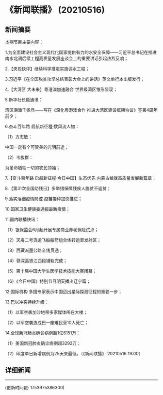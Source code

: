 # 《新闻联播》 (20210516)

## 新闻摘要

本期节目主要内容：


1.为全面建设社会主义现代化国家提供有力的水安全保障——习近平总书记在推进南水北调后续工程高质量发展座谈会上的重要讲话引起热烈反响；


2.【央视快评】继续科学推进实施调水工程；


3.习近平《在全国脱贫攻坚总结表彰大会上的讲话》英文单行本出版发行；


4.【大湾区 大未来】粤港澳加速融合 世界级湾区雏形显现；


5.新华社长篇通讯：

湾区潮涌千帆竞——写在《深化粤港澳合作 推进大湾区建设框架协议》签署4周年前夕；


6.奋斗百年路 启航新征程·数风流人物：


（1）方志敏：

中国一定有个可赞美的光明前途；


（2）韦拔群：

为革命牺牲一切的农民领袖；


7.【奋斗百年路 启航新征程·今日中国】生态优先 内蒙古绘就高质量发展新篇章；


8.【第31次全国助残日】多举措保障残疾人脱贫不返贫；


9.落实落细疫情防控 疫苗接种加快推进；


10.国家卫生健康委通报最新疫情；


11.国内联播快讯：


（1）银保监会6月起开展专属商业养老保险试点；


（2）天舟二号货运飞船船箭组合体转运至发射区；


（3）西藏派墨公路全线贯通；


（4）赣深高铁江西段铺轨完成；


（5）第十届中国大学生医学技术技能大赛闭幕；


（6）《今日中国》特别节目明天播出辽宁篇；


12.国际机构 多国专家表示中国迈出星际探测征程的重要一步；


13.巴以冲突持续升级：


（1）以军空袭加沙地带多家媒体所在大楼；


（2）以军空袭造成巴一座难民营10人死亡；


14.全球新冠肺炎确诊病例超1亿6151万：


（1）美国新冠肺炎确诊病例超3292万；


（2）印度单日新增病例为25天来最低。（《新闻联播》 20210516 19:00）

## 详细新闻

---

(更新时间戳: 1753975386300)

